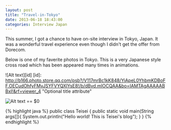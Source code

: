 ```yaml
---
layout: post
title: "Travel-in-Tokyo"
date: 2013-06-18 18:43:00
categories: Interview Japan
---
```


This summer, I got a chance to have on-site interview in Tokyo, Japan. It was a wonderful travel experience even though I didn't get the offer from Dorecom.

Below is one of my faverite photos in Tokyo. This is a very Japanese style cross road which has been appeared many times in animations.



![Alt text][id]
[id]: http://b166.photo.store.qq.com/psb?/V117mrBc1kK848/YiApeL0YhbmKDBoFF.OECudOhfyFMvJSYFVYQXlYsE8!/b/dBvd.mIOCQAA&bo=IAMTAgAAAAABBxI!&rf=viewer_4  "Optional title attribute"


<img src="http://b166.photo.store.qq.com/psb?/V117mrBc1kK848/YiApeL0YhbmKDBoFF.OECudOhfyFMvJSYFVYQXlYsE8!/b/dBvd.mIOCQAA&bo=IAMTAgAAAAABBxI!&rf=viewer_4" alt="Alt text"> == $0






{% highlight java %}
public class Teisei {
    public static void main(String args[]){
        System.out.println("Hello world! This is Teisei's blog");
    }
}
{% endhighlight %}